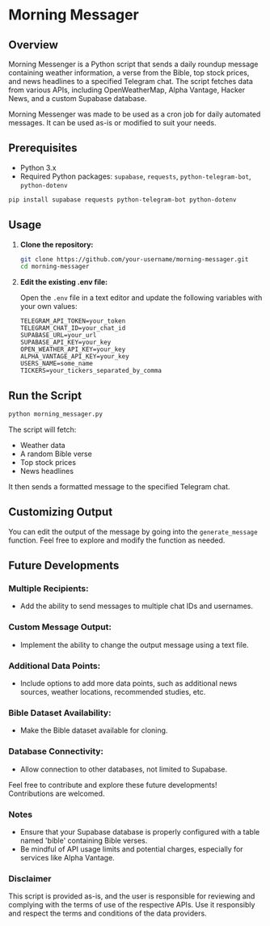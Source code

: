# Morning Messager

## Overview

Morning Messenger is a Python script that sends a daily roundup message containing weather information, a verse from the Bible, top stock prices, and news headlines to a specified Telegram chat. The script fetches data from various APIs, including OpenWeatherMap, Alpha Vantage, Hacker News, and a custom Supabase database.

Morning Messenger was made to be used as a cron job for daily automated messages. It can be used as-is or modified to suit your needs.

## Prerequisites

- Python 3.x
- Required Python packages: `supabase`, `requests`, `python-telegram-bot`, `python-dotenv`

```bash
pip install supabase requests python-telegram-bot python-dotenv
```

## Usage

1. **Clone the repository:**

    ```bash
    git clone https://github.com/your-username/morning-messager.git
    cd morning-messager
    ```

2. **Edit the existing .env file:**

   Open the `.env` file in a text editor and update the following variables with your own values:

   ```env
   TELEGRAM_API_TOKEN=your_token
   TELEGRAM_CHAT_ID=your_chat_id
   SUPABASE_URL=your_url
   SUPABASE_API_KEY=your_key
   OPEN_WEATHER_API_KEY=your_key
   ALPHA_VANTAGE_API_KEY=your_key
   USERS_NAME=some_name
   TICKERS=your_tickers_separated_by_comma
   ```

## Run the Script

```bash
python morning_messager.py
```

The script will fetch:

- Weather data
- A random Bible verse
- Top stock prices
- News headlines

It then sends a formatted message to the specified Telegram chat.

## Customizing Output

You can edit the output of the message by going into the `generate_message` function. Feel free to explore and modify the function as needed.

## Future Developments

   ### Multiple Recipients:
   
   - Add the ability to send messages to multiple chat IDs and usernames.
   
   ### Custom Message Output:
   
   - Implement the ability to change the output message using a text file.
   
   ### Additional Data Points:
   
   - Include options to add more data points, such as additional news sources, weather locations, recommended studies, etc.
   
   ### Bible Dataset Availability:
   
   - Make the Bible dataset available for cloning.
   
   ### Database Connectivity:

   - Allow connection to other databases, not limited to Supabase.

   Feel free to contribute and explore these future developments! Contributions are welcomed.

### Notes

- Ensure that your Supabase database is properly configured with a table named 'bible' containing Bible verses.
- Be mindful of API usage limits and potential charges, especially for services like Alpha Vantage.

### Disclaimer

This script is provided as-is, and the user is responsible for reviewing and complying with the terms of use of the respective APIs. Use it responsibly and respect the terms and conditions of the data providers.


